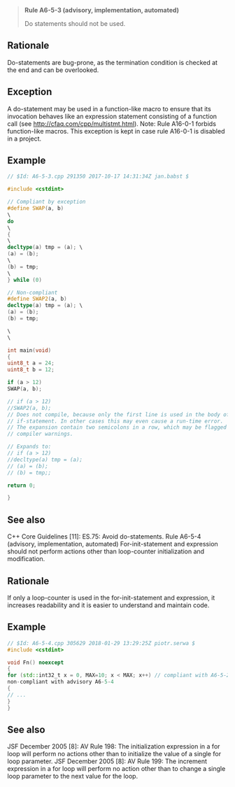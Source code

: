> **Rule A6-5-3 (advisory, implementation, automated)**
>
> Do statements should not be used.

## Rationale

Do-statements are bug-prone, as the termination condition is checked at the end and
can be overlooked.

## Exception

A do-statement may be used in a function-like macro to ensure that its invocation
behaves like an expression statement consisting of a function call (see http://cfaq.com/cpp/multistmt.html).
Note: Rule A16-0-1 forbids function-like macros. This exception is kept in case rule
A16-0-1 is disabled in a project.

## Example

```cpp
// $Id: A6-5-3.cpp 291350 2017-10-17 14:31:34Z jan.babst $

#include <cstdint>

// Compliant by exception
#define SWAP(a, b)
\
do
\
{
\
decltype(a) tmp = (a); \
(a) = (b);
\
(b) = tmp;
\
} while (0)

// Non-compliant
#define SWAP2(a, b)
decltype(a) tmp = (a); \
(a) = (b);
(b) = tmp;

\
\

int main(void)
{
uint8_t a = 24;
uint8_t b = 12;

if (a > 12)
SWAP(a, b);

// if (a > 12)
//SWAP2(a, b);
// Does not compile, because only the first line is used in the body of the
// if-statement. In other cases this may even cause a run-time error.
// The expansion contain two semicolons in a row, which may be flagged by
// compiler warnings.

// Expands to:
// if (a > 12)
//decltype(a) tmp = (a);
// (a) = (b);
// (b) = tmp;;

return 0;

}

```

## See also

C++ Core Guidelines [11]: ES.75: Avoid do-statements.
Rule A6-5-4 (advisory, implementation, automated) For-init-statement
and expression should not perform actions other than loop-counter
initialization and modification.

## Rationale

If only a loop-counter is used in the for-init-statement and expression, it increases
readability and it is easier to understand and maintain code.

## Example

```cpp
// $Id: A6-5-4.cpp 305629 2018-01-29 13:29:25Z piotr.serwa $
#include <cstdint>

void Fn() noexcept
{
for (std::int32_t x = 0, MAX=10; x < MAX; x++) // compliant with A6-5-2, but
non-compliant with advisory A6-5-4
{
// ...
}
}

```

## See also

JSF December 2005 [8]: AV Rule 198: The initialization expression in a for loop
will perform no actions other than to initialize the value of a single for loop
parameter.
JSF December 2005 [8]: AV Rule 199: The increment expression in a for loop
will perform no action other than to change a single loop parameter to the next
value for the loop.

